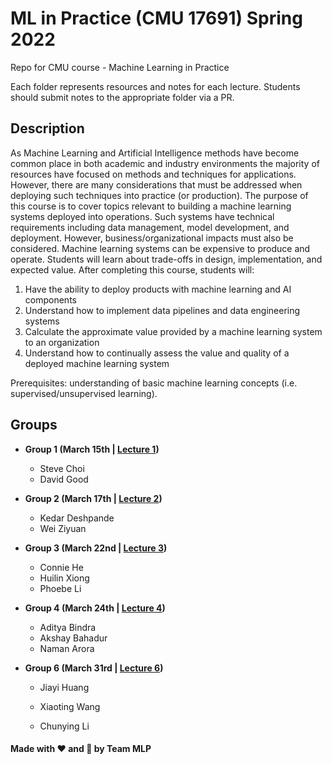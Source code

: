 # ML in Practice (CMU 17691) Spring 2022

Repo for CMU course - Machine Learning in Practice

Each folder represents resources and notes for each lecture. Students should submit notes to the appropriate folder via a PR.

## Description

As Machine Learning and Artificial Intelligence methods have become common place in both academic and industry environments the majority of resources have focused on methods and techniques for applications. However, there are many considerations that must be addressed when deploying such techniques into practice (or production). The purpose of this course is to cover topics relevant to building a machine learning systems deployed into operations. Such systems have technical requirements including data management, model development, and deployment. However, business/organizational impacts must also be considered. Machine learning systems can be expensive to produce and operate. Students will learn about trade-offs in design, implementation, and expected value. After completing this course, students will: 

1. Have the ability to deploy products with machine learning and AI components
2. Understand how to implement data pipelines and data engineering systems
3. Calculate the approximate value provided by a machine learning system to an organization
4. Understand how to continually assess the value and quality of a deployed machine learning system

Prerequisites: understanding of basic machine learning concepts (i.e. supervised/unsupervised learning).

## Groups

- **Group 1 (March 15th | [Lecture 1](class-1))**
  
  - Steve Choi
  - David Good

- **Group 2 (March 17th | [Lecture 2](class-2))**
  
  - Kedar Deshpande
  - Wei Ziyuan

- **Group 3 (March 22nd | [Lecture 3](class-3))**
  
  - Connie He
  - Huilin Xiong
  - Phoebe Li

- **Group 4 (March 24th | [Lecture 4](class-4))**
  
  - Aditya Bindra
  - Akshay Bahadur
  - Naman Arora

- **Group 6 (March 31rd | [Lecture 6](class-6))**
  
  - Jiayi Huang
  
  - Xiaoting Wang
  
  - Chunying Li

#### Made with ❤️ and 🦙 by Team MLP
